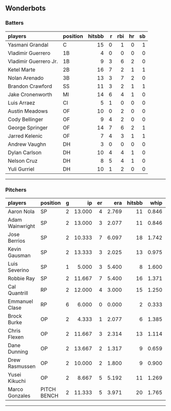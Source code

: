 ## Wonderbots

### Batters

 
|players               |position | hitsbb|  r| rbi| hr| sb| 
|:---------------------|:--------|------:|--:|---:|--:|--:| 
|Yasmani Grandal       |C        |     15|  0|   1|  0|  1| 
|Vladimir Guerrero     |1B       |      4|  0|   0|  0|  0| 
|Vladimir Guerrero Jr. |1B       |      9|  3|   6|  2|  0| 
|Ketel Marte           |2B       |     16|  7|   2|  1|  1| 
|Nolan Arenado         |3B       |     13|  3|   7|  2|  0| 
|Brandon Crawford      |SS       |     11|  3|   2|  1|  1| 
|Jake Cronenworth      |MI       |     14|  6|   4|  1|  0| 
|Luis Arraez           |CI       |      5|  1|   0|  0|  0| 
|Austin Meadows        |OF       |     10|  0|   2|  0|  0| 
|Cody Bellinger        |OF       |      9|  4|   2|  0|  0| 
|George Springer       |OF       |     14|  7|   6|  2|  1| 
|Jarred Kelenic        |OF       |      7|  4|   3|  1|  1| 
|Andrew Vaughn         |DH       |      3|  0|   0|  0|  0| 
|Dylan Carlson         |DH       |     10|  4|   4|  1|  0| 
|Nelson Cruz           |DH       |      8|  5|   4|  1|  0| 
|Yuli Gurriel          |DH       |     10|  1|   2|  0|  0| 


* * *

### Pitchers

 
|players         |position    |  g|     ip| er|   era| hitsbb|  whip| so|  w| sv| 
|:---------------|:-----------|--:|------:|--:|-----:|------:|-----:|--:|--:|--:| 
|Aaron Nola      |SP          |  2| 13.000|  4| 2.769|     11| 0.846| 16|  0|  0| 
|Adam Wainwright |SP          |  2| 13.000|  3| 2.077|     11| 0.846|  6|  1|  0| 
|Jose Berrios    |SP          |  2| 10.333|  7| 6.097|     18| 1.742|  5|  1|  0| 
|Kevin Gausman   |SP          |  2| 13.333|  3| 2.025|     13| 0.975| 15|  2|  0| 
|Luis Severino   |SP          |  1|  5.000|  3| 5.400|      8| 1.600|  4|  0|  0| 
|Robbie Ray      |SP          |  2| 11.667|  7| 5.400|     16| 1.371| 13|  0|  0| 
|Cal Quantrill   |RP          |  2| 12.000|  4| 3.000|     15| 1.250| 11|  0|  0| 
|Emmanuel Clase  |RP          |  6|  6.000|  0| 0.000|      2| 0.333|  5|  0|  4| 
|Brock Burke     |OP          |  2|  4.333|  1| 2.077|      6| 1.385|  5|  1|  0| 
|Chris Flexen    |OP          |  2| 11.667|  3| 2.314|     13| 1.114|  6|  0|  0| 
|Dane Dunning    |OP          |  2| 13.667|  2| 1.317|      9| 0.659| 12|  1|  0| 
|Drew Rasmussen  |OP          |  2| 10.000|  2| 1.800|      9| 0.900|  8|  2|  0| 
|Yusei Kikuchi   |OP          |  2|  8.667|  5| 5.192|     11| 1.269| 11|  1|  0| 
|Marco Gonzales  |PITCH BENCH |  2| 11.333|  5| 3.971|     20| 1.765|  3|  0|  0| 


* * *


